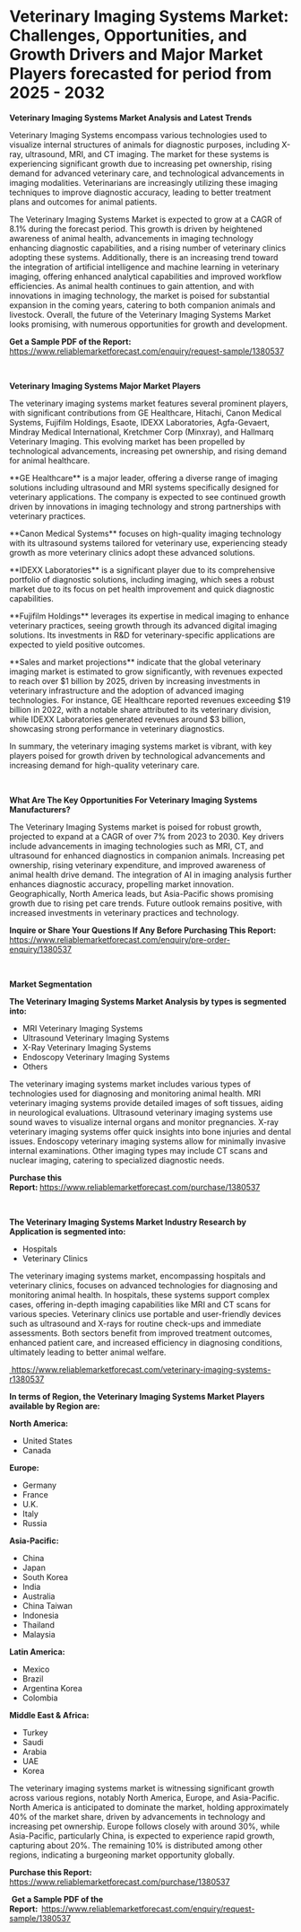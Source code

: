 <p><h1>Veterinary Imaging Systems Market: Challenges, Opportunities, and Growth Drivers and Major Market Players forecasted for period from 2025 - 2032</h1></p><p><strong>Veterinary Imaging Systems Market Analysis and Latest Trends</strong></p>
<p><p>Veterinary Imaging Systems encompass various technologies used to visualize internal structures of animals for diagnostic purposes, including X-ray, ultrasound, MRI, and CT imaging. The market for these systems is experiencing significant growth due to increasing pet ownership, rising demand for advanced veterinary care, and technological advancements in imaging modalities. Veterinarians are increasingly utilizing these imaging techniques to improve diagnostic accuracy, leading to better treatment plans and outcomes for animal patients.</p><p>The Veterinary Imaging Systems Market is expected to grow at a CAGR of 8.1% during the forecast period. This growth is driven by heightened awareness of animal health, advancements in imaging technology enhancing diagnostic capabilities, and a rising number of veterinary clinics adopting these systems. Additionally, there is an increasing trend toward the integration of artificial intelligence and machine learning in veterinary imaging, offering enhanced analytical capabilities and improved workflow efficiencies. As animal health continues to gain attention, and with innovations in imaging technology, the market is poised for substantial expansion in the coming years, catering to both companion animals and livestock. Overall, the future of the Veterinary Imaging Systems Market looks promising, with numerous opportunities for growth and development.</p></p>
<p><strong>Get a Sample PDF of the Report:&nbsp;</strong> <a href="https://www.reliablemarketforecast.com/enquiry/request-sample/1380537?utm_campaign=1130&utm_medium=2&utm_source=Github&utm_content=ia&utm_term=13042025&utm_id=veterinary-imaging-systems">https://www.reliablemarketforecast.com/enquiry/request-sample/1380537</a></p>
<p>&nbsp;</p>
<p><strong>Veterinary Imaging Systems Major Market Players</strong></p>
<p><p>The veterinary imaging systems market features several prominent players, with significant contributions from GE Healthcare, Hitachi, Canon Medical Systems, Fujifilm Holdings, Esaote, IDEXX Laboratories, Agfa-Gevaert, Mindray Medical International, Kretchmer Corp (Minxray), and Hallmarq Veterinary Imaging. This evolving market has been propelled by technological advancements, increasing pet ownership, and rising demand for animal healthcare.</p><p>**GE Healthcare** is a major leader, offering a diverse range of imaging solutions including ultrasound and MRI systems specifically designed for veterinary applications. The company is expected to see continued growth driven by innovations in imaging technology and strong partnerships with veterinary practices.</p><p>**Canon Medical Systems** focuses on high-quality imaging technology with its ultrasound systems tailored for veterinary use, experiencing steady growth as more veterinary clinics adopt these advanced solutions. </p><p>**IDEXX Laboratories** is a significant player due to its comprehensive portfolio of diagnostic solutions, including imaging, which sees a robust market due to its focus on pet health improvement and quick diagnostic capabilities.</p><p>**Fujifilm Holdings** leverages its expertise in medical imaging to enhance veterinary practices, seeing growth through its advanced digital imaging solutions. Its investments in R&D for veterinary-specific applications are expected to yield positive outcomes.</p><p>**Sales and market projections** indicate that the global veterinary imaging market is estimated to grow significantly, with revenues expected to reach over $1 billion by 2025, driven by increasing investments in veterinary infrastructure and the adoption of advanced imaging technologies. For instance, GE Healthcare reported revenues exceeding $19 billion in 2022, with a notable share attributed to its veterinary division, while IDEXX Laboratories generated revenues around $3 billion, showcasing strong performance in veterinary diagnostics.</p><p>In summary, the veterinary imaging systems market is vibrant, with key players poised for growth driven by technological advancements and increasing demand for high-quality veterinary care.</p></p>
<p>&nbsp;</p>
<p><strong>What Are The Key Opportunities For Veterinary Imaging Systems Manufacturers?</strong></p>
<p><p>The Veterinary Imaging Systems market is poised for robust growth, projected to expand at a CAGR of over 7% from 2023 to 2030. Key drivers include advancements in imaging technologies such as MRI, CT, and ultrasound for enhanced diagnostics in companion animals. Increasing pet ownership, rising veterinary expenditure, and improved awareness of animal health drive demand. The integration of AI in imaging analysis further enhances diagnostic accuracy, propelling market innovation. Geographically, North America leads, but Asia-Pacific shows promising growth due to rising pet care trends. Future outlook remains positive, with increased investments in veterinary practices and technology.</p></p>
<p><strong>Inquire or Share Your Questions If Any Before Purchasing This Report:</strong> <a href="https://www.reliablemarketforecast.com/enquiry/pre-order-enquiry/1380537?utm_campaign=1130&utm_medium=2&utm_source=Github&utm_content=ia&utm_term=13042025&utm_id=veterinary-imaging-systems">https://www.reliablemarketforecast.com/enquiry/pre-order-enquiry/1380537</a></p>
<p>&nbsp;</p>
<p><strong>Market Segmentation</strong></p>
<p><strong>The Veterinary Imaging Systems Market Analysis by types is segmented into:</strong></p>
<p><ul><li>MRI Veterinary Imaging Systems</li><li>Ultrasound Veterinary Imaging Systems</li><li>X-Ray Veterinary Imaging Systems</li><li>Endoscopy Veterinary Imaging Systems</li><li>Others</li></ul></p>
<p><p>The veterinary imaging systems market includes various types of technologies used for diagnosing and monitoring animal health. MRI veterinary imaging systems provide detailed images of soft tissues, aiding in neurological evaluations. Ultrasound veterinary imaging systems use sound waves to visualize internal organs and monitor pregnancies. X-ray veterinary imaging systems offer quick insights into bone injuries and dental issues. Endoscopy veterinary imaging systems allow for minimally invasive internal examinations. Other imaging types may include CT scans and nuclear imaging, catering to specialized diagnostic needs.</p></p>
<p><strong>Purchase this Report:&nbsp;</strong><a href="https://www.reliablemarketforecast.com/purchase/1380537?utm_campaign=1130&utm_medium=2&utm_source=Github&utm_content=ia&utm_term=13042025&utm_id=veterinary-imaging-systems">https://www.reliablemarketforecast.com/purchase/1380537</a></p>
<p>&nbsp;</p>
<p><strong>The Veterinary Imaging Systems Market Industry Research by Application is segmented into:</strong></p>
<p><ul><li>Hospitals</li><li>Veterinary Clinics</li></ul></p>
<p><p>The veterinary imaging systems market, encompassing hospitals and veterinary clinics, focuses on advanced technologies for diagnosing and monitoring animal health. In hospitals, these systems support complex cases, offering in-depth imaging capabilities like MRI and CT scans for various species. Veterinary clinics use portable and user-friendly devices such as ultrasound and X-rays for routine check-ups and immediate assessments. Both sectors benefit from improved treatment outcomes, enhanced patient care, and increased efficiency in diagnosing conditions, ultimately leading to better animal welfare.</p></p>
<p><a href="https://www.reliablemarketforecast.com/veterinary-imaging-systems-r1380537?utm_campaign=1130&utm_medium=2&utm_source=Github&utm_content=ia&utm_term=13042025&utm_id=veterinary-imaging-systems">&nbsp;https://www.reliablemarketforecast.com/veterinary-imaging-systems-r1380537</a></p>
<p><strong>In terms of Region, the Veterinary Imaging Systems Market Players available by Region are:</strong></p>
<p>
    <p> <strong> North America: </strong>
        <ul>
            <li>United States</li>
            <li>Canada</li>
        </ul>
        </p> 
    <p> <strong> Europe: </strong>
        <ul>
            <li>Germany</li>
            <li>France</li>
            <li>U.K.</li>
            <li>Italy</li>
            <li>Russia</li>
        </ul>
        </p> 
    <p> <strong> Asia-Pacific: </strong>
        <ul>
            <li>China</li>
            <li>Japan</li>
            <li>South Korea</li>
            <li>India</li>
            <li>Australia</li>
            <li>China Taiwan</li>
            <li>Indonesia</li>
            <li>Thailand</li>
            <li>Malaysia</li>
        </ul>
        </p> 
    <p> <strong> Latin America: </strong>
        <ul>
            <li>Mexico</li>
            <li>Brazil</li>
            <li>Argentina Korea</li>
            <li>Colombia</li>
        </ul>
        </p> 
    <p> <strong> Middle East & Africa: </strong>
        <ul>
            <li>Turkey</li>
            <li>Saudi</li>
            <li>Arabia</li>
            <li>UAE</li>
            <li>Korea</li>
        </ul>
    </p>
    </p>
<p><p>The veterinary imaging systems market is witnessing significant growth across various regions, notably North America, Europe, and Asia-Pacific. North America is anticipated to dominate the market, holding approximately 40% of the market share, driven by advancements in technology and increasing pet ownership. Europe follows closely with around 30%, while Asia-Pacific, particularly China, is expected to experience rapid growth, capturing about 20%. The remaining 10% is distributed among other regions, indicating a burgeoning market opportunity globally.</p></p>
<p><strong>Purchase this Report: </strong><a href="https://www.reliablemarketforecast.com/purchase/1380537?utm_campaign=1130&utm_medium=2&utm_source=Github&utm_content=ia&utm_term=13042025&utm_id=veterinary-imaging-systems">https://www.reliablemarketforecast.com/purchase/1380537</a></p>
<p>&nbsp;<strong>Get a Sample PDF of the Report:&nbsp;&nbsp;</strong><a href="https://www.reliablemarketforecast.com/enquiry/request-sample/1380537?utm_campaign=1130&utm_medium=2&utm_source=Github&utm_content=ia&utm_term=13042025&utm_id=veterinary-imaging-systems">https://www.reliablemarketforecast.com/enquiry/request-sample/1380537</a></p>
<p><strong></strong></p>
<p><p></p><p></p><p></p></p>